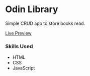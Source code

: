 # Odin Library

Simple CRUD app to store books read.

[Live Preview]()

### Skills Used
- HTML
- CSS
- JavaScript